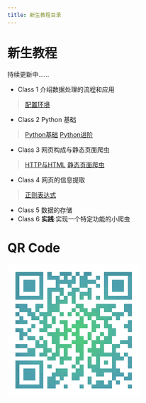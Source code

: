 ```yaml
---
title: 新生教程目录
---
```


# 新生教程
持续更新中……
* Class 1 介绍数据处理的流程和应用
> [配置环境](./tutorial/tutorial-Class1)
* Class 2 Python 基础
> [Python基础]()
> [Python进阶](./tutorial/tutorial-Class2-2)
* Class 3 网页构成与静态页面爬虫
> [HTTP与HTML](./tutorial/tutorial-Class3-1)
> [静态页面爬虫](./tutorial/tutorial-Class3-2)
* Class 4 网页的信息提取
> [正则表达式](./tutorial/tutorial-Class4-1)
* Class 5 数据的存储
* Class 6 **实践**:实现一个特定功能的小爬虫

# QR Code
![tutorial-qrcode](./img/tutorial-qrcode.png)